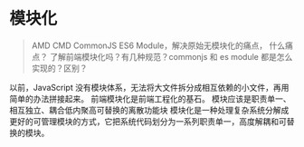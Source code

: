 # 模块化

> AMD CMD CommonJS ES6 Module，解决原始无模块化的痛点， 什么痛点？
> 了解前端模块化吗？有几种规范？commonjs 和 es module 都是怎么实现的？区别？

以前，JavaScript 没有模块体系，无法将大文件拆分成相互依赖的小文件，再用简单的办法拼接起来。
前端模块化是前端工程化的基石。
模块应该是职责单一、相互独立、耦合低内聚高可替换的离散功能块
模块化是一种处理复杂系统分解成更好的可管理模块的方式，它把系统代码划分为一系列职责单一，高度解耦和可替换的模块。